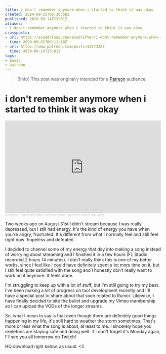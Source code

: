 ```yaml
---
title: i don't remember anymore when i started to think it was okay
created: 2024-09-25T06:30:50Z
published: 2020-09-14T23:01Z
aliases:
- i don't remember anymore when i started to think it was okay
crossposts:
- url: https://soundcloud.com/exodrifter/i-dont-remember-anymore-when-i-started-to-think-it-was-okay
  time: 2020-09-01T00:11:18Z
- url: https://www.patreon.com/posts/41573287
  time: 2020-09-14T23:01Z
tags:
- music
- patreon
---
```


> [!info]
> This post was originally intended for a [Patreon](../tags/patreon.md) audience.

# i don't remember anymore when i started to think it was okay

<iframe width="100%" height="300" scrolling="no" frameborder="no" allow="autoplay" src="https://w.soundcloud.com/player/?url=https%3A//api.soundcloud.com/tracks/885350821&color=%23ff5500&auto_play=false&hide_related=false&show_comments=true&show_user=true&show_reposts=false&show_teaser=true&visual=true"></iframe><div style="font-size: 10px; color: #cccccc;line-break: anywhere;word-break: normal;overflow: hidden;white-space: nowrap;text-overflow: ellipsis; font-family: Interstate,Lucida Grande,Lucida Sans Unicode,Lucida Sans,Garuda,Verdana,Tahoma,sans-serif;font-weight: 100;"><a href="https://soundcloud.com/exodrifter" title="exodrifter" target="_blank" style="color: #cccccc; text-decoration: none;">exodrifter</a> · <a href="https://soundcloud.com/exodrifter/i-dont-remember-anymore-when-i-started-to-think-it-was-okay" title="i don&#x27;t remember anymore when i started to think it was okay" target="_blank" style="color: #cccccc; text-decoration: none;">i don&#x27;t remember anymore when i started to think it was okay</a></div>

Two weeks ago on August 31st I didn't stream because I was really depressed, but I still had energy. It's the kind of energy you have when you're angry, frustrated. It's different from what I normally feel and still feel right now: hopeless and defeated.

I decided to channel some of my energy that day into making a song instead of worrying about streaming and I finished it in a few hours (FL Studio recorded 2 hours 14 minutes). I don't really think this is one of my better works, since I feel like I could have definitely spent a lot more time on it, but I still feel quite satisfied with the song and I honestly don't really want to work on it anymore. It feels done.

I'm struggling to keep up with a lot of stuff, but I'm still going to try my best. I've been making a lot of progress on tool development recently and I'll have a special post to share about that soon related to Rumor. Likewise, I have finally decided to bite the bullet and upgrade my Vimeo membership so I can upload the VODs of the longer streams.

So, what I mean to say is that even though there are definitely good things happening in my life, it's still hard to weather the storm sometimes. That's more or less what the song is about, at least to me. I sincerely hope you skeletons are staying safe and doing well. If I don't forget it's Monday again, I'll see you all tomorrow on Twitch!

HQ download right below, as usual. <3
